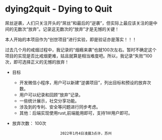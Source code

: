 # dying2quit - Dying to Quit

屌丝逆袭，人们只关注开头的“屌丝”和最后的“逆袭”，但实际上最应该关注的是中间的无数次“放弃”。记录这无数次的“放弃”才是无憾的关键！

本人开始的本项目作为“创世项目”进行实验，即是验证亦是落实！！！

过去几个月的戒烟过程中，我记录的“烟瘾来袭”也就100次左右。暂时不确定这个项目的实现是否比戒烟更难，姑且就算是相当难度吧。所以，我记录“失败”100次，即可选择正义的无憾的放弃！

- 目标
  - 开发微信小程序，用户可以新建“逆袭项目”，列出目标和预设的放弃次数。
  - 用户可以纪录和回顾“放弃”记录。
  - 一些统计展示，社交分享功能。
  - 涉及到的专利、安全等问题进行同步考虑。
  - 其他：后端实现使用rust,前端能用即可，支持1W用户即可。

- 放弃次数： 100次

                            2022年1月4日凌晨3点许，苏州
